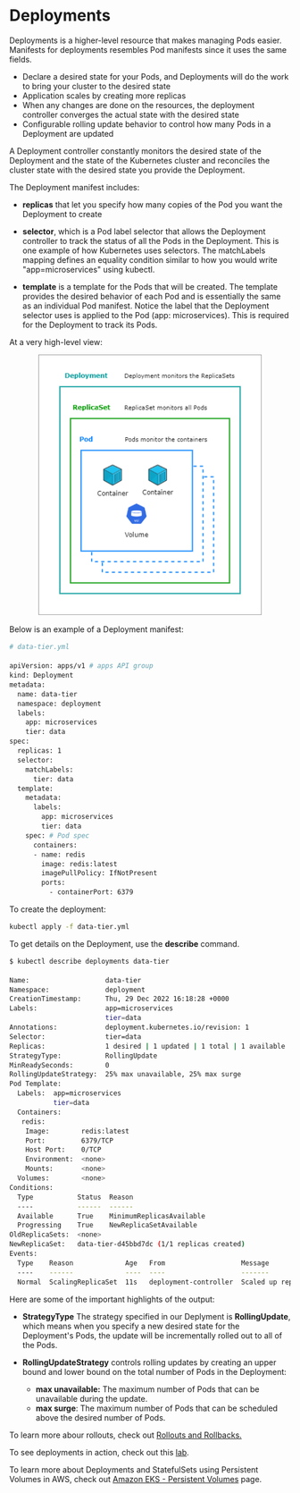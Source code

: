 
# Deployments 

Deployments is a higher-level resource that makes managing Pods easier. Manifests for deployments resembles Pod manifests since it uses the same fields.

- Declare a desired state for your Pods, and Deployments will do the work to bring your cluster to the desired state
- Application scales by creating more replicas
- When any changes are done on the resources, the deployment controller converges the actual state with the desired state
- Configurable rolling update behavior to control how many Pods in a Deployment are updated 

A Deployment controller constantly monitors the desired state of the Deployment and the state of the Kubernetes cluster and reconciles the cluster state with the desired state you provide the Deployment. 


The Deployment manifest includes:

- **replicas** that let you specify how many copies of the Pod you want the Deployment to create

- **selector**, which is a Pod label selector that allows the Deployment controller to track the status of all the Pods in the Deployment. This is one example of how Kubernetes uses selectors. The matchLabels mapping defines an equality condition similar to how you would write "app=microservices" using kubectl. 

- **template** is a template for the Pods that will be created. The template provides the desired behavior of each Pod and is essentially the same as an individual Pod manifest. Notice the label that the Deployment selector uses is applied to the Pod (app: microservices). This is required for the Deployment to track its Pods.

At a very high-level view:

<p align=center>
<img width=400 src="../../Images/deploy-replset-pods.png">
</p>

Below is an example of a Deployment manifest:

```bash
# data-tier.yml

apiVersion: apps/v1 # apps API group
kind: Deployment
metadata:
  name: data-tier
  namespace: deployment
  labels:
    app: microservices
    tier: data
spec:
  replicas: 1
  selector:
    matchLabels:
      tier: data
  template:
    metadata:
      labels:
        app: microservices
        tier: data
    spec: # Pod spec
      containers:
      - name: redis
        image: redis:latest
        imagePullPolicy: IfNotPresent
        ports:
          - containerPort: 6379  
```


To create the deployment:

```bash
kubectl apply -f data-tier.yml
```

To get details on the Deployment, use the **describe** command.

```bash
$ kubectl describe deployments data-tier  

Name:                   data-tier
Namespace:              deployment
CreationTimestamp:      Thu, 29 Dec 2022 16:18:28 +0000
Labels:                 app=microservices
                        tier=data
Annotations:            deployment.kubernetes.io/revision: 1
Selector:               tier=data
Replicas:               1 desired | 1 updated | 1 total | 1 available | 0 unavailable
StrategyType:           RollingUpdate
MinReadySeconds:        0
RollingUpdateStrategy:  25% max unavailable, 25% max surge
Pod Template:
  Labels:  app=microservices
           tier=data
  Containers:
   redis:
    Image:        redis:latest
    Port:         6379/TCP
    Host Port:    0/TCP
    Environment:  <none>
    Mounts:       <none>
  Volumes:        <none>
Conditions:
  Type           Status  Reason
  ----           ------  ------
  Available      True    MinimumReplicasAvailable
  Progressing    True    NewReplicaSetAvailable
OldReplicaSets:  <none>
NewReplicaSet:   data-tier-d45bbd7dc (1/1 replicas created)
Events:
  Type    Reason             Age   From                   Message
  ----    ------             ----  ----                   -------
  Normal  ScalingReplicaSet  11s   deployment-controller  Scaled up replica set data-tier-d45bbd7dc to 1
```

Here are some of the important highlights of the output:

- **StrategyType**
The strategy specified in our Deplyment is **RollingUpdate**, which means when you specify a new desired state for the Deployment's Pods, the update will be incrementally rolled out to all of the Pods.

- **RollingUpdateStrategy**
controls rolling updates by creating an upper bound and lower bound on the total number of Pods in the Deployment:
    - **max unavailable:** The maximum number of Pods that can be unavailable during the update.
    - **max surge**: The maximum number of Pods that can be scheduled above the desired number of Pods.

To learn more abour rollouts, check out [Rollouts and Rollbacks.](./019-Rollouts-and-Rollbacks.md)

To see deployments in action, check out this [lab](../../Lab43_Deployments/README.md).

To learn more about Deployments and StatefulSets using Persistent Volumes in AWS, check out [Amazon EKS - Persistent Volumes](pages/04-Kubernetes/056-EKS-Persistent-Volumes.md) page.

